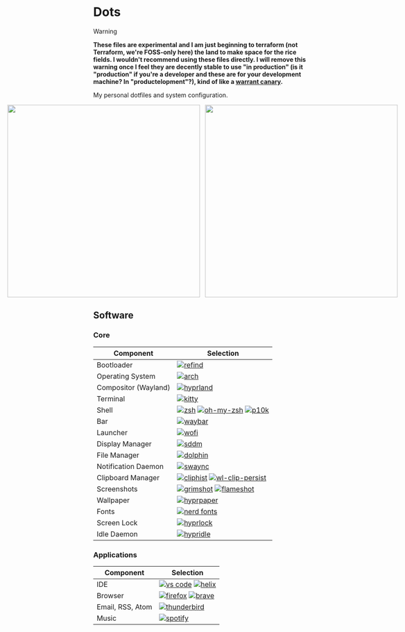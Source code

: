 # Dots

> [!WARNING]
> **These files are experimental and I am just beginning to terraform (not Terraform, we're FOSS-only here) the land to make space for the rice fields. I wouldn't recommend using these files directly. I will remove this warning once I feel they are decently stable to use "in production" (is it "production" if you're a developer and these are for your development machine? In "productelopment"?), kind of like a [warrant canary](https://www.cloudflare.com/learning/privacy/what-is-warrant-canary).**

My personal dotfiles and system configuration.

<div style="display: flex; justify-content: center; gap: 12px;">
    <img src="https://rawcdn.githack.com/coopbri/assets/a1ce07d1434d9a4b8299d3fc224c064f24ee787d/dots/blank-workspace.png" width="444" />
    <img src="https://rawcdn.githack.com/coopbri/assets/a1ce07d1434d9a4b8299d3fc224c064f24ee787d/dots/tiled-workspace.png" width="444" />
</div>

## Software

### Core

| Component            | Selection                                                                                                                                                                                                                                                                                                              |
| -------------------- | ---------------------------------------------------------------------------------------------------------------------------------------------------------------------------------------------------------------------------------------------------------------------------------------------------------------------- |
| Bootloader           | [![refind](https://img.shields.io/badge/Refind-94e2d5?style=for-the-badge)](https://www.rodsbooks.com/refind/)                                                                                                                                                                                                         |
| Operating System     | [![arch](https://img.shields.io/badge/Arch%20Linux-94e2d5?style=for-the-badge)](https://archlinux.org/)                                                                                                                                                                                                                |
| Compositor (Wayland) | [![hyprland](https://img.shields.io/badge/Hyprland-abd6fd?style=for-the-badge)](https://hyprland.org/)                                                                                                                                                                                                                 |
| Terminal             | [![kitty](https://img.shields.io/badge/Kitty-cba6f7?style=for-the-badge)](https://sw.kovidgoyal.net/kitty/)                                                                                                                                                                                                            |
| Shell                | [![zsh](https://img.shields.io/badge/Zsh-f2cdcd?style=for-the-badge)](https://www.zsh.org/) [![oh-my-zsh](https://img.shields.io/badge/Oh%20My%20Zsh-f2cdcd?style=for-the-badge)](https://ohmyz.sh/) [![p10k](https://img.shields.io/badge/p10k-f2cdcd?style=for-the-badge)](https://github.com/romkatv/powerlevel10k) |
| Bar                  | [![waybar](https://img.shields.io/badge/Waybar-cdd6f4?style=for-the-badge)](https://github.com/Alexays/Waybar)                                                                                                                                                                                                         |
| Launcher             | [![wofi](https://img.shields.io/badge/Wofi-fab387?style=for-the-badge)](https://hg.sr.ht/~scoopta/wofi)                                                                                                                                                                                                                |
| Display Manager      | [![sddm](https://img.shields.io/badge/Sddm-a6e3a1?style=for-the-badge)](https://github.com/sddm/sddm)                                                                                                                                                                                                                  |
| File Manager         | [![dolphin](https://img.shields.io/badge/Dolphin-94e2d5?style=for-the-badge)](https://apps.kde.org/dolphin/)                                                                                                                                                                                                           |
| Notification Daemon  | [![swaync](https://img.shields.io/badge/Swaync-f9e2af?style=for-the-badge)](https://github.com/ErikReider/SwayNotificationCenter)                                                                                                                                                                                      |
| Clipboard Manager    | [![cliphist](https://img.shields.io/badge/Cliphist-cdd6f4?style=for-the-badge)](https://github.com/sentriz/cliphist) [![wl-clip-persist](https://img.shields.io/badge/Wl%20Clip%20Persist-cdd6f4?style=for-the-badge)](https://github.com/Linus789/wl-clip-persist)                                                    |
| Screenshots          | [![grimshot](https://img.shields.io/badge/Grimshot-fab387?style=for-the-badge)](https://github.com/OctopusET/sway-contrib) [![flameshot](https://img.shields.io/badge/Flameshot-fab387?style=for-the-badge)](https://flameshot.org/)                                                                                   |
| Wallpaper            | [![hyprpaper](https://img.shields.io/badge/Hyprpaper-94e2d5?style=for-the-badge)](https://github.com/hyprwm/hyprpaper)                                                                                                                                                                                                 |
| Fonts                | [![nerd fonts](https://img.shields.io/badge/Nerd%20Fonts-f2cdcd?style=for-the-badge)](https://www.nerdfonts.com/)                                                                                                                                                                                                      |
| Screen Lock          | [![hyprlock](https://img.shields.io/badge/Hyprlock-94e2d5?style=for-the-badge)](https://github.com/hyprwm/hyprlock)                                                                                                                                                                                                    |
| Idle Daemon          | [![hypridle](https://img.shields.io/badge/Hypridle-94e2d5?style=for-the-badge)](https://github.com/hyprwm/hypridle)                                                                                                                                                                                                    |

### Applications

| Component        | Selection                                                                                                                                                                                                            |
| ---------------- | -------------------------------------------------------------------------------------------------------------------------------------------------------------------------------------------------------------------- |
| IDE              | [![vs code](https://img.shields.io/badge/VS%20Code-94e2d5?style=for-the-badge)](https://code.visualstudio.com/) [![helix](https://img.shields.io/badge/Helix-94e2d5?style=for-the-badge)](https://helix-editor.com/) |
| Browser          | [![firefox](https://img.shields.io/badge/Firefox-fab387?style=for-the-badge)](https://www.mozilla.org/en-US/firefox) [![brave](https://img.shields.io/badge/Brave-fab387?style=for-the-badge)](https://brave.com/)   |
| Email, RSS, Atom | [![thunderbird](https://img.shields.io/badge/Thunderbird-a6e3a1?style=for-the-badge)](https://www.thunderbird.net/)                                                                                                  |
| Music            | [![spotify](https://img.shields.io/badge/Spotify-94e2d5?style=for-the-badge)](https://www.spotify.com/)                                                                                                              |
